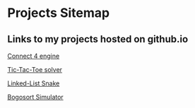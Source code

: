 # Projects Sitemap

## Links to my projects hosted on github.io

[Connect 4 engine](Connect4)

[Tic-Tac-Toe solver](TicTacToe)

[Linked-List Snake](Snake)

[Bogosort Simulator](bogosort-javascript)